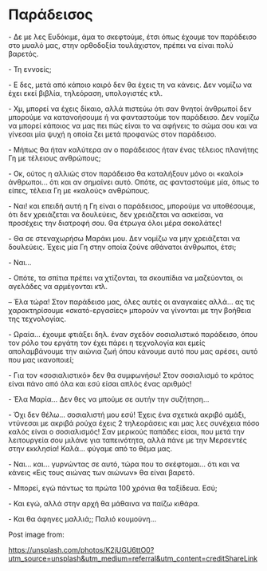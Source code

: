 # Παράδεισος

\- Δε με λες Ευδόκιμε, άμα το σκεφτούμε, έτσι όπως έχουμε τον παράδεισο στο μυαλό μας, στην ορθοδοξία τουλάχιστον, πρέπει να είναι πολύ βαρετός. 

\- Τη εννοείς;

\- Ε δες, μετά από κάποιο καιρό δεν θα έχεις τη να κάνεις. Δεν νομίζω να έχει εκεί βιβλία, τηλεόραση, υπολογιστές κτλ. 

\- Χμ, μπορεί να έχεις δίκαιο, αλλά πιστεύω ότι σαν θνητοί άνθρωποί δεν μπορούμε να κατανοήσουμε ή να φανταστούμε τον παράδεισο. Δεν νομίζω να μπορεί κάποιος να μας πει πώς είναι το να αφήνεις το σώμα σου και να γίνεσαι μία ψυχή η οποία ζει μετά προφανώς στον παράδεισο. 

\- Μήπως θα ήταν καλύτερα αν ο παράδεισος ήταν ένας τέλειος πλανήτης Γη με τέλειους ανθρώπους;

\- Οκ, ούτος η αλλιώς στον παράδεισο θα καταλήξουν μόνο οι «καλοί» άνθρωποι… ότι και αν σημαίνει αυτό. Οπότε, ας φανταστούμε μία, όπως το είπες, τέλεια Γη με «καλούς» ανθρώπους. 

\- Ναι! και επειδή αυτή η Γη είναι ο παράδεισος, μπορούμε να υποθέσουμε, ότι δεν χρειάζεται να δουλεύεις, δεν χρειάζεται να ασκείσαι, να προσέχεις την διατροφή σου. Θα έτρωγα όλοι μέρα σοκολάτες! 

\- Θα σε στεναχωρήσω Μαράκι μου. Δεν νομίζω να μην χρειάζεται να δουλεύεις. Έχεις μία Γη στην οποία ζούνε αθάνατοι άνθρωποι, έτσι; 

\- Ναι…

\- Οπότε, τα σπίτια πρέπει να χτίζονται, τα σκουπίδια να μαζεύονται, οι αγελάδες να αρμέγονται κτλ.

– Έλα τώρα! Στον παράδεισο μας, όλες αυτές οι αναγκαίες αλλά... ας τις χαρακτηρίσουμε «σκατό-εργασίες» μπορούν να γίνονται με την βοήθεια της τεχνολογίας. 

\- Ωραία… έχουμε φτιάξει δηλ. έναν σχεδόν σοσιαλιστικό παράδεισο, όπου τον ρόλο του εργάτη τον έχει πάρει η τεχνολογία και εμείς απολαμβάνουμε την αιώνια ζωή όπου κάνουμε αυτό που μας αρέσει, αυτό που μας ικανοποιεί; 

\- Για τον «σοσιαλιστικό» δεν θα συμφωνήσω! Στον σοσιαλισμό το κράτος είναι πάνο από όλα και εσύ είσαι απλός ένας αριθμός! 

\- Έλα Μαρία… Δεν θες να μπούμε σε αυτήν την συζήτηση...

\- Όχι δεν θέλω… σοσιαλιστή μου εσύ! Έχεις ένα σχετικά ακριβό αμάξι, ντύνεσαι με ακριβά ρούχα έχεις 2 τηλεοράσεις και μας λες συνέχεια πόσο καλός είναι ο σοσιαλισμός! Σαν μερικούς παπάδες είσαι, που μετά την λειτουργεία σου μιλάνε για ταπεινότητα, αλλά πάνε με την Μερσεντές στην εκκλησία! Καλά… φύγαμε από το θέμα μας. 

\- Ναι… και… γυρνώντας σε αυτό, τώρα που το σκέφτομαι… ότι και να κάνεις «Εις τους αιώνας των αιώνων» θα είναι βαρετό. 

\- Μπορεί, εγώ πάντως τα πρώτα 100 χρόνια θα ταξίδευα. Εσύ; 

\- Και εγώ, αλλά στην αρχή θα μάθαινα να παίζω κιθάρα.

\- Και θα άφηνες μαλλιά;; Παλιό κουμούνη... 



Post image from: 

 https://unsplash.com/photos/K2jUGU6ttO0?utm_source=unsplash&utm_medium=referral&utm_content=creditShareLink

 